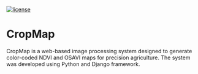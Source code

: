[![license](https://img.shields.io/github/license/DAVFoundation/captain-n3m0.svg?style=flat-square)](https://github.com/DAVFoundation/captain-n3m0/blob/master/LICENSE)
# CropMap
CropMap is a web-based image processing system designed to generate color-coded NDVI and OSAVI maps for precision agriculture. The system was developed using Python and Django framework.

